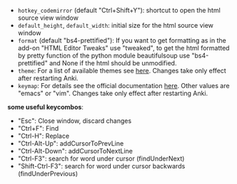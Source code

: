 - `hotkey_codemirror` (default "Ctrl+Shift+Y"): shortcut to open the html source view window
- `default_height`, `default_width`: initial size for the html source view window
- `format` (default "bs4-prettified"): If you want to get formatting as in the add-on "HTML Editor Tweaks" use "tweaked", to get the html formatted by pretty function of the python module beautifulsoup use "bs4-prettified" and None if the html should be unmodified. 
- `theme`: For a list of available themes see [here](https://codemirror.net/demo/theme.html). Changes take only effect after restarting Anki.
- `keymap`: For details see the official documentation [here](https://codemirror.net/doc/manual.html#keymaps). Other values are "emacs" or "vim". Changes take only effect after restarting Anki.

<b>some useful keycombos</b>:

- "Esc": Close window, discard changes
- "Ctrl+F": Find
- "Ctrl-H": Replace
- "Ctrl-Alt-Up": addCursorToPrevLine
- "Ctrl-Alt-Down": addCursorToNextLine
- "Ctrl-F3": search for word under cursor (findUnderNext)
- "Shift-Ctrl-F3": search for word under cursor backwards (findUnderPrevious)
